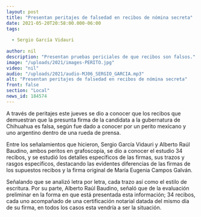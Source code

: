 ```yaml
---
layout: post
title: "Presentan peritajes de falsedad en recibos de nómina secreta"
date: 2021-05-20T20:58:00.000-06:00
tags:
  
  - Sergio García Vidauri
  
author: nil
description: "Presentan pruebas periciales de que recibos son falsos."
image: "/uploads/2021/images-PERITO.jpg"
video: "nil"
audio: "/uploads/2021/audio-MJ06_SERGIO_GARCIA.mp3"
alt: "Presentan peritajes de falsedad en recibos de nómina secreta"
front: false
section: "Local"
news_id: 184574
---
```


A través de peritajes este jueves se dio a conocer que los recibos que demuestran que la presunta firma de la candidata a la gubernatura de Chihuahua es falsa, según fue dado a conocer por un perito mexicano y uno argentino dentro de una rueda de prensa.

Entre los señalamientos que hicieron, Sergio García Vidauri y Alberto Raúl Baudino, ambos peritos en grafoscopía, se dio a conocer el estudio 34 recibos, y se estudió los detalles específicos de las firmas, sus trazos y rasgos específicos, destacando las evidentes diferencias de las firmas de los supuestos recibos y la firma original de María Eugenia Campos Galván.

Señalando que se analizó letra por letra, cada trazo así como el estilo de escritura. Por su parte, Alberto Raúl Baudino, señaló que de la evaluación preliminar en la forma en que está presentada esta información; 34 recibos, cada uno acompañado de una certificación notarial datada del mismo día de su firma, en todos los casos esta vendría a ser la situación.
